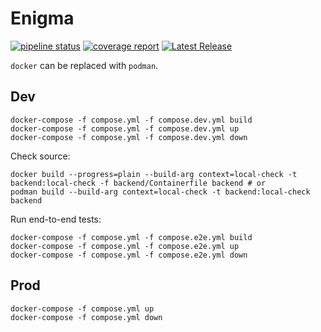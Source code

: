 # Enigma

[![pipeline status](https://mygit.th-deg.de/jd17123/enigma/badges/develop/pipeline.svg)](https://mygit.th-deg.de/jd17123/enigma/-/commits/develop)
[![coverage report](https://mygit.th-deg.de/jd17123/enigma/badges/develop/coverage.svg)](https://mygit.th-deg.de/jd17123/enigma/-/commits/develop)
[![Latest Release](https://mygit.th-deg.de/jd17123/enigma/-/badges/release.svg)](https://mygit.th-deg.de/jd17123/enigma/-/releases)

`docker` can be replaced with `podman`.

## Dev

```console
docker-compose -f compose.yml -f compose.dev.yml build
docker-compose -f compose.yml -f compose.dev.yml up
docker-compose -f compose.yml -f compose.dev.yml down
```

Check source:

```console
docker build --progress=plain --build-arg context=local-check -t backend:local-check -f backend/Containerfile backend # or
podman build --build-arg context=local-check -t backend:local-check backend
```

Run end-to-end tests:

```console
docker-compose -f compose.yml -f compose.e2e.yml build
docker-compose -f compose.yml -f compose.e2e.yml up
docker-compose -f compose.yml -f compose.e2e.yml down
```

## Prod

```console
docker-compose -f compose.yml up
docker-compose -f compose.yml down
```
